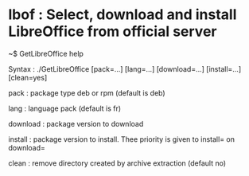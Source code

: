 # lbof : Select, download and install LibreOffice from official server 

~$ GetLibreOffice help

Syntax : ./GetLibreOffice [pack=...] [lang=...] [download=...] [install=...] [clean=yes]

  pack : package type deb or rpm (default is deb)
  
  lang : language pack (default is fr)

  download : package version to download
  
  install  : package version to install. Thee priority is given to install= on download=
  
  clean    : remove directory created by archive extraction (default no)

